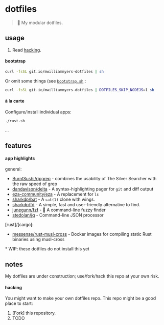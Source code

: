 # dotfiles

> :wrench: My modular dotfiles.


## usage

1. Read [hacking](#hacking).

#### bootstrap

```bash
curl -fsSL git.io/mwilliammyers-dotfiles | sh
```

Or omit some things (see [`bootstrap.sh`](./bootstrap.sh) :
```bash
curl -fsSL git.io/mwilliammyers-dotfiles | DOTFILES_SKIP_NODEJS=1 sh
```

#### à la carte

Configure/install individual apps:
```bash
./rust.sh
```
...

## features

#### app highlights

general:
* [BurntSushi/ripgrep](https://github.com/BurntSushi/ripgrep) - combines the usability of The Silver Searcher with the raw speed of grep
* [dandavison/delta](https://github.com/dandavison/delta) - A syntax-highlighting pager for `git` and diff output
* [eza-community/eza](https://github.com/eza-community/eza) - A replacement for `ls`
* [sharkdp/bat](https://github.com/sharkdp/bat) - A `cat(1)` clone with wings.
* [sharkdp/fd](https://github.com/sharkdp/fd) - A simple, fast and user-friendly alternative to find.
* [junegunn/fzf](https://github.com/junegunn/fzf) - 🌸 A command-line fuzzy finder
* [stedolan/jq](https://github.com/stedolan/jq) - Command-line JSON processor

[rust]/[cargo]:
* [messense/rust-musl-cross](https://github.com/messense/rust-musl-cross) - Docker images for compiling static Rust binaries using musl-cross

\* WIP: these dotfiles do not install this yet

## notes

My dotfiles are under construction; use/fork/hack this repo at your own risk.

#### hacking

You might want to make your own dotfiles repo. This repo might be a good place to start:

1. [Fork] this repository.
1. TODO


[@mwilliammyers]: https://github.com/mwilliammyers
